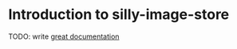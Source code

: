 # Introduction to silly-image-store

TODO: write [great documentation](http://jacobian.org/writing/what-to-write/)
